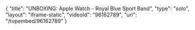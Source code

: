 {
    "title": "UNBOXING: Apple Watch - Royal Blue Sport Band",
    "type": "solo",
    "layout": "iframe-static",
    "videoId": "96162789",
    "url": "\/tvpembed\/96162789"
}